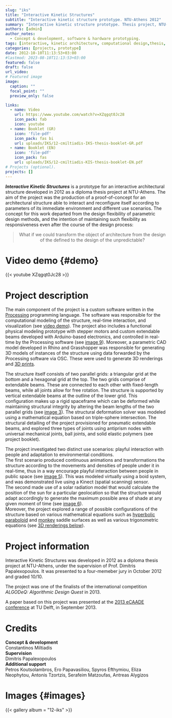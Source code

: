 ```yaml
---
slug: "iks"
title: "Interactive Kinetic Structures"
subtitle: "Interactive kinetic structure prototype. NTU-Athens 2012"
summary: "Interactive kinetic structure prototype. Thesis project, NTU-Athens 2012"
authors: [admin]
author_notes: 
  - Concept & development, software & hardware prototyping. 
tags: [interactive, kinetic architecture, computational design,thesis, kinect,Processing, Arduino, prototype]
categories: [projects, prototype]
date: 2012-10-10T11:13:53+03:00
#lastmod: 2023-08-10T11:13:53+03:00
featured: false
draft: false
url_video:
# Featured image
image:
  caption: ""
  focal_point: ""
  preview_only: false

links: 
  - name: Video
    url: https://www.youtube.com/watch?v=XZqgqt0Jc28
    icon_pack: fab
    icon: youtube 
  - name: Booklet (GR)
    icon: 'file-pdf'
    icon_pack: fas bi
    url: uploads/IKS/12-cmiltiadis-IKS-thesis-booklet-GR.pdf
  - name: Booklet (EN)
    icon: 'file-pdf'
    icon_pack: fas
    url: uploads/IKS/12-cmiltiadis-KIS-thesis-booklet-EN.pdf
# Projects (optional).
projects: []
---
```


***Interactive Kinetic Structures*** is a prototype for an interactive architectural structure developed in 2012 as a diploma thesis project at NTU-Athens.
The aim of the project was the production of a proof-of-concept for an architectural structure able to interact and reconfigure itself according to parameters of its immediate environment and different use scenarios.
The concept for this work departed from the design flexibility of parametric design methods, and the intention of maintaining such flexibility as responsiveness even after the course of the design process: 

> <center>What if we could transform the object of architecture from the design of the defined to the design of the unpredictable?</center>

# Video demo {#demo} 
{{< youtube XZqgqt0Jc28 >}}

# Project description

<!-- COMPONENTS  -->
The main component of the project is a custom software written in the [Processing](https://processing.org/) programming language. 
The software was responsible for the computational modeling of the structure, real-time interaction, and visualization (see [video demo](#demo)). 
The project also includes a functional physical modeling prototype with stepper motors and custom extendable beams developed with Arduino-based electronics, and controlled in real-time by the Processing software (see [image 9](#gallery-12-iks-9)). 
Moreover, a parametric CAD model developed in Rhino and Grasshopper was responsible for generating 3D models of instances of the structure using data forwarded by the Processing software via OSC. 
These were used to generate 3D renderings and [3D prints](#gallery-12-iks-8).
<!-- STRUCTURE -->
The structure itself consists of two parallel grids: a triangular grid at the bottom and a hexagonal grid at the top.
The two grids comprise of extendable beams. These are connected to each other with fixed-length beams, while all joints allow for free rotation. 
The structure is supported by vertical extendable beams at the outline of the lower grid. 
This configuration makes up a rigid spaceframe which can be deformed while maintaining structural integrity by altering the beam lengths of the two parallel grids (see [image 3](#gallery-12-iks-3)). 
The structural deformation solver was modeled using a mathematical equation based on triple-sphere intersection. 
The structural detailing of the project provisioned for pneumatic extendable beams, and explored three types of joints using antiprism nodes with universal mechanical joints, ball joints, and solid elastic polymers (see project booklet).  

<!-- 
The project comprises four main components: 
1. a custom software developed in the Processing programming language; 
2. functional physical modelling prototypes using Arduino-based custom electronics;
3. fabrication and structural detailing to demonstrate the feasibility of the proposal; 

The main component of the project was the Processing software (1). This was was responsible for the functional modelling of the structure,  
Moreover, 

The project had to rely on developing custom software using the Processing programming language, as well as functional physical modelling prototypes using custom electronics based on Arduino micro controllers.  

which was triggered by the Processing software, in order to produce transformations. Traditional CAD software were used only for representational reasons (physics modelling, rendering, 3d-printing) by sending data from Processing to Grasshopper and Rhino via OSC.

-->

The project investigated two distinct use scenarios: playful interaction with people and adaptation to environmental conditions.   
The first scenario produced continuous animations and transformations the structure according to the movements and densities of people under it in real-time, thus in a way encourage playful interaction between people in public space (see [image 5](#gallery-12-iks-5)). 
This was modeled virtually using a boid system, and was demonstrated live using a Kinect (spatial scanning) sensor.   
The second made use of a solar radiation model that would calculate the position of the sun for a particular geolocation so that the structure would adapt accordingly to generate the maximum possible area of shade at any given moment of time (see [image 6](#gallery-12-iks-6)).   
Moreover, the project explored a range of possible configurations of the structure based on various mathematical equations such as [hyperbolic paraboloid](#gallery-12-iks-19) and [monkey](#gallery-12-iks-17) saddle surfaces as well as various trigonometric equations (see [3D renderings below](#images)). 

# Project information 

Interactive Kinetic Structures was developed in 2012 as a diploma thesis project at NTU-Athens, under the supervision of Prof. Dimitris Papalexopoulos. 
It was presented to a four-memeber jury in October 2012 and graded 10/10. 

The project was one of the finalists of the international competition *ALGODeQ: Algorithmic Design Quest* in 2013. 

A paper based on this project was presented at the [2013 eCAADE conference](../../publication/13-ecaade/) at TU Delft, in September 2013. 


# Credits 

**Concept & development**  
Constantinos Miltiadis   
**Supervision**  
Dimitris Papalexopoulos  
**Additional support**   
Petros Koutsolambros, Ero Papavasiliou, Spyros Efthymiou, Eliza Neophytou, Antonis Tzortzis, Serafeim Matzoufas, Antreas Alygizos  

# Images {#images}
 
{{< gallery album = "12-iks" >}}
